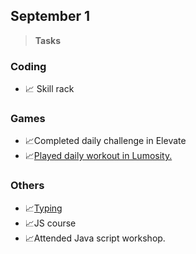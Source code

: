 ## September 1 ##
> **Tasks**
### Coding ###
- 📈 Skill rack
### Games ###
- 📈Completed daily challenge in Elevate
- 📈[Played daily workout in Lumosity.](https://www.lumosity.com/app/v4/dashboard)
### Others ###
- 📈[Typing](keybr.com)
- 📈JS course
- 📈Attended Java script workshop.